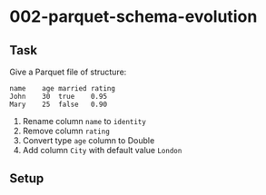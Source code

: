 # 002-parquet-schema-evolution

## Task
Give a Parquet file of structure:
```
name	age	married	rating
John	30	true	0.95
Mary	25	false	0.90
```
1. Rename column `name` to `identity`
2. Remove column `rating`
3. Convert type `age` column to Double
4. Add column `City` with default value `London`

## Setup
